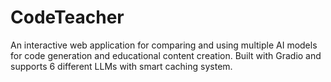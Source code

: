 # CodeTeacher
An interactive web application for comparing and using multiple AI models for code generation and educational content creation. Built with Gradio and supports 6 different LLMs with smart caching system.
